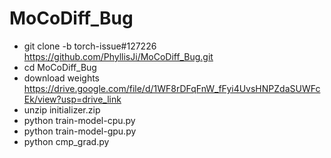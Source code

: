 # MoCoDiff_Bug

- git clone -b torch-issue#127226 https://github.com/PhyllisJi/MoCoDiff_Bug.git
- cd MoCoDiff_Bug
- download weights https://drive.google.com/file/d/1WF8rDFqFnW_fFyi4UvsHNPZdaSUWFcEk/view?usp=drive_link
- unzip initializer.zip
- python train-model-cpu.py
- python train-model-gpu.py
- python cmp_grad.py
